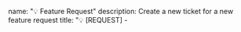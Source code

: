 name: "💡 Feature Request"
description: Create a new ticket for a new feature request
title: "💡 [REQUEST] - <title>"
labels: [
  "question"
]
body:
  - type: input
    id: start_date
    attributes:
      label: "Start Datee"
      description: Start of development
      placeholder: "month/day/year"
    validations:
      required: false
  - type: textarea
    id: implementation_pr
    attributes:
      label: "Implementation PR"
      description: Pull request used
      placeholder: "#Pull Request ID"
    validations:
      required: false
  - type: textarea
    id: reference_issues
    attributes:
      label: "Reference Issues"
      description: Common issues
      placeholder: "#Issues IDs"
    validations:
      required: false
  - type: textarea
    id: summary
    attributes:
      label: "Summary"
      description: Provide a brief explanation of the feature
      placeholder: Describe in a few lines your feature request
    validations:
      required: true
  - type: textarea
    id: basic_example
    attributes:
      label: "Basic Example"
      description: Indicate here some basic examples of your feature.
      placeholder: A few specific words about your feature request.
    validations:
      required: true
  - type: textarea
    id: drawbacks
    attributes:
      label: "Drawbacks"
      description: What are the drawbacks/impacts of your feature request ?
      placeholder: Identify the drawbacks and impacts while being neutral on your feature request
    validations:
      required: true
  - type: textarea
    id: unresolved_question
    attributes:
      label: "Unresolved questions"
      description: What questions still remain unresolved ?
      placeholder: Identify any unresolved issues.
    validations:
      required: false